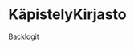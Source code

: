# KäpistelyKirjasto

[Backlogit](https://docs.google.com/spreadsheets/d/1lKrgeEqtPNm9kK6SKzxoq1SbjpOKOZiiZukaj-w0T6M/edit?usp=sharing)
